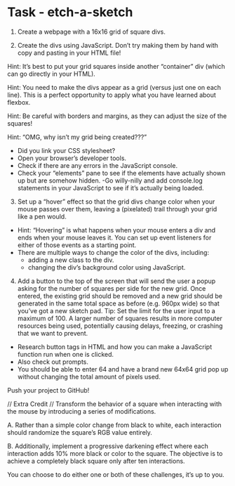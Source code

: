 # Task - etch-a-sketch

1. Create a webpage with a 16x16 grid of square divs.

2. Create the divs using JavaScript. Don’t try making them by hand with copy and pasting in your HTML file!

Hint: It’s best to put your grid squares inside another “container” div (which can go directly in your HTML).

Hint: You need to make the divs appear as a grid (versus just one on each line). This is a perfect opportunity to apply what you have learned about flexbox.

Hint: Be careful with borders and margins, as they can adjust the size of the squares!

Hint: “OMG, why isn’t my grid being created???”
- Did you link your CSS stylesheet?
- Open your browser’s developer tools.
- Check if there are any errors in the JavaScript console.
- Check your “elements” pane to see if the elements have actually shown up but are somehow hidden.
-Go willy-nilly and add console.log statements in your JavaScript to see if it’s actually being loaded.

3. Set up a “hover” effect so that the grid divs change color when your mouse passes over them, leaving a (pixelated) trail through your grid like a pen would.
- Hint: “Hovering” is what happens when your mouse enters a div and ends when your mouse leaves it. You can set up event listeners for either of those events as a starting point.
- There are multiple ways to change the color of the divs, including:
    - adding a new class to the div.
    - changing the div’s background color using JavaScript.

4. Add a button to the top of the screen that will send the user a popup asking for the number of squares per side for the new grid. Once entered, the existing grid should be removed and a new grid should be generated in the same total space as before (e.g. 960px wide) so that you’ve got a new sketch pad. Tip: Set the limit for the user input to a maximum of 100. A larger number of squares results in more computer resources being used, potentially causing delays, freezing, or crashing that we want to prevent.
- Research button tags in HTML and how you can make a JavaScript function run when one is clicked.
- Also check out prompts.
- You should be able to enter 64 and have a brand new 64x64 grid pop up without changing the total amount of pixels used.

Push your project to GitHub!


// Extra Credit //
Transform the behavior of a square when interacting with the mouse by introducing a series of modifications.

A. Rather than a simple color change from black to white, each interaction should randomize the square’s RGB value entirely.

B. Additionally, implement a progressive darkening effect where each interaction adds 10% more black or color to the square. The objective is to achieve a completely black square only after ten interactions.

You can choose to do either one or both of these challenges, it’s up to you.